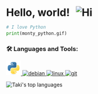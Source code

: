 <!-- ## Hi there 👋


**TakiScript/TakiScript** is a ✨ _special_ ✨ repository because its `README.md` (this file) appears on your GitHub profile.

Here are some ideas to get you started:

- 🔭 I’m currently working on ...
- 🌱 I’m currently learning ...
- 👯 I’m looking to collaborate on ...
- 🤔 I’m looking for help with ...
- 💬 Ask me about ...
- 📫 How to reach me: ...
- 😄 Pronouns: ...
- ⚡ Fun fact: ...
-->
<h1 style="margin-bottom: 5px;">Hello, world! 
  <img src="https://raw.githubusercontent.com/iampavangandhi/iampavangandhi/master/gifs/Hi.gif" alt="Hi" width="30" style="margin-left: 10px;" />
</h1>

```python
# I love Python
print(monty_python.gif)
```

### 🛠 Languages and Tools:
<p>
  <!-- Python -->
  <a href="https://www.python.org" target="_blank" rel="noreferrer">
    <img src="https://raw.githubusercontent.com/devicons/devicon/master/icons/python/python-original.svg" alt="python" width="40" height="40"/>
  </a>

  <!-- Debian -->
  <a href="https://www.debian.org/" target="_blank" rel="noreferrer">
    <img src="https://www.vectorlogo.zone/logos/debian/debian-icon.svg" alt="debian" width="40" height="40"/>
  </a>

  <!-- Tux / Linux Generic -->
  <a href="https://www.linux.org/" target="_blank" rel="noreferrer">
    <img src="https://upload.wikimedia.org/wikipedia/commons/a/af/Tux.png" alt="linux" width="40" height="40"/>
  </a>

  <!-- Git -->
  <a href="https://git-scm.com/" target="_blank" rel="noreferrer">
    <img src="https://www.vectorlogo.zone/logos/git-scm/git-scm-icon.svg" alt="git" width="40" height="40"/>
  </a>
</p>

<!-- Top Languages -->
<p>
  <img src="https://github-readme-stats.vercel.app/api/top-langs/?username=TakiScript&theme=dark&show_icons=true&hide_border=true&layout=compact" alt="Taki's top languages" />
</p>

<!-- 
### 🌐 Connect with Me:

<p>
  <a href="https://facebook.com/" target="_blank">
    <img align="center" src="https://raw.githubusercontent.com/rahuldkjain/github-profile-readme-generator/master/src/images/icons/Social/facebook.svg" alt="" height="30" width="40" />
  </a>
  <a href="https://discord.gg/" target="_blank">
    <img align="center" src="https://raw.githubusercontent.com/rahuldkjain/github-profile-readme-generator/master/src/images/icons/Social/discord.svg" alt="" height="30" width="40" />
  </a>
  <a href="https://twitter.com/" target="_blank">
    <img align="center" src="https://raw.githubusercontent.com/rahuldkjain/github-profile-readme-generator/master/src/images/icons/Social/twitter.svg" alt="" height="30" width="40" />
  </a>
</p>
-->
